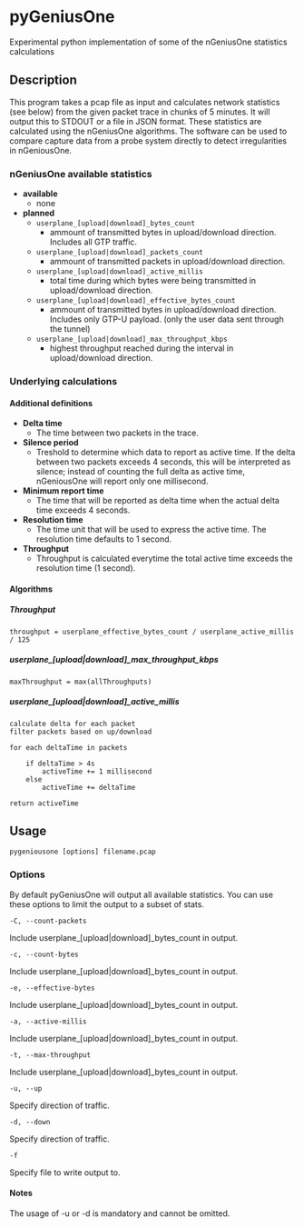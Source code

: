 # pyGeniusOne
Experimental python implementation of some of the nGeniusOne statistics calculations

## Description
This program takes a pcap file as input and calculates network statistics (see below) from the given packet trace in 
chunks of 5 minutes. It will output this to STDOUT or a file in JSON format.
These statistics are calculated using the nGeniusOne algorithms. The software can be used to compare capture data from 
a probe system directly to detect irregularities in nGeniousOne.

### nGeniusOne available statistics
- **available**
	- none
- **planned**
	- ```userplane_[upload|download]_bytes_count```
	    - ammount of transmitted bytes in upload/download direction. Includes all GTP traffic.
	- ```userplane_[upload|download]_packets_count```
	    - ammount of transmitted packets in upload/download direction.
	- ```userplane_[upload|download]_active_millis```
	    - total time during which bytes were being transmitted in upload/download direction.
	- ```userplane_[upload|download]_effective_bytes_count```
	    - ammount of transmitted bytes in upload/download direction. Includes only GTP-U payload.
	    (only the user data sent through the tunnel)
    - ```userplane_[upload|download]_max_throughput_kbps```
        - highest throughput reached during the interval in upload/download direction.
    
### Underlying calculations
#### Additional definitions
- **Delta time**
    - The time between two packets in the trace.
- **Silence period**
    - Treshold to determine which data to report as active time. If the delta between two packets
    exceeds 4 seconds, this will be interpreted as silence; instead of counting the full delta as active time, nGeniousOne
    will report only one millisecond.
- **Minimum report time**
    - The time that will be reported as delta time when the actual delta time exceeds 4 seconds.
- **Resolution time**
    - The time unit that will be used to express the active time. The resolution time defaults to 1 second.
- **Throughput**
    - Throughput is calculated everytime the total active time exceeds the resolution time (1 second).

#### Algorithms

##### Throughput
```
throughput = userplane_effective_bytes_count / userplane_active_millis / 125
```

##### userplane_[upload|download]_max_throughput_kbps
```
maxThroughput = max(allThroughputs)
```

##### userplane_[upload|download]_active_millis
```
calculate delta for each packet
filter packets based on up/download

for each deltaTime in packets

    if deltaTime > 4s
        activeTime += 1 millisecond
    else
        activeTime += deltaTime

return activeTime
```

## Usage
```
pygeniousone [options] filename.pcap
```
### Options

By default pyGeniusOne will output all available statistics. You can use these options to limit the output to a subset of
stats.

```
-C, --count-packets
```
Include userplane_[upload|download]_bytes_count in output.
```
-c, --count-bytes
```
Include userplane_[upload|download]_bytes_count in output.
```
-e, --effective-bytes
```
Include userplane_[upload|download]_bytes_count in output.
```
-a, --active-millis
```
Include userplane_[upload|download]_bytes_count in output.
```
-t, --max-throughput
```
Include userplane_[upload|download]_bytes_count in output.
```
-u, --up
```
Specify direction of traffic. 
```
-d, --down
```
Specify direction of traffic.
```
-f
```
Specify file to write output to.
#### Notes
The usage of -u or -d is mandatory and cannot be omitted.
